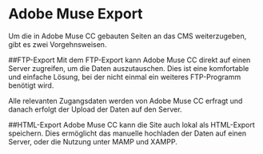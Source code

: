 # Adobe Muse Export
Um die in Adobe Muse CC gebauten Seiten an das CMS weiterzugeben, gibt es zwei Vorgehnsweisen.

##FTP-Export
Mit dem FTP-Export kann Adobe Muse CC direkt auf einen Server zugreifen, um die Daten auszutauschen. Dies ist eine komfortable und einfache Lösung, bei der nicht einmal ein weiteres FTP-Programm benötigt wird.

Alle relevanten Zugangsdaten werden von Adobe Muse CC erfragt und danach erfolgt der Upload der Daten auf den Server.

##HTML-Export
Adobe Muse CC kann die Site auch lokal als HTML-Export speichern. Dies ermöglicht das manuelle hochladen der Daten auf einen Server, oder die Nutzung unter MAMP und XAMPP.